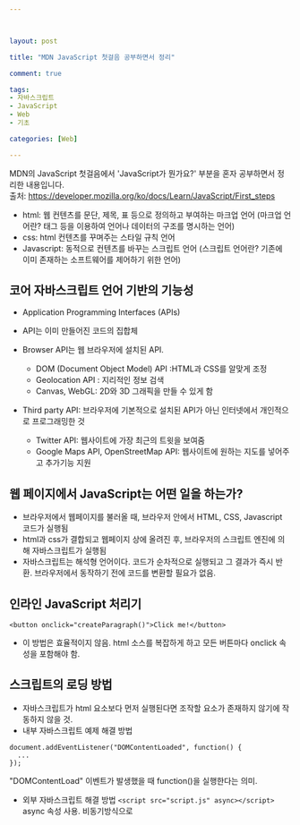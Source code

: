 ```yaml
---



layout: post

title: "MDN JavaScript 첫걸음 공부하면서 정리"

comment: true

tags:
- 자바스크립트
- JavaScript
- Web
- 기초

categories: [Web]

---
```


MDN의 JavaScript 첫걸음에서 'JavaScript가 뭔가요?' 부분을 혼자 공부하면서 정리한 내용입니다.  
출처: https://developer.mozilla.org/ko/docs/Learn/JavaScript/First_steps


- html: 웹 컨텐츠를 문단, 제목, 표 등으로 정의하고 부여하는 마크업 언어 
(마크업 언어란? 태그 등을 이용하여 언어나 데이터의 구조를 명시하는 언어)
- css: html 컨텐츠를 꾸며주는 스타일 규칙 언어
- Javascript: 동적으로 컨텐츠를 바꾸는 스크립트 언어 (스크립트 언어란? 기존에 이미 존재하는 소프트웨어를 제어하기 위한 언어)

## 코어 자바스크립트 언어 기반의 기능성
- Application Programming Interfaces (APIs)
- API는 이미 만들어진 코드의 집합체
   
     
- Browser API는 웹 브라우저에 설치된 API.
	- DOM (Document Object Model) API :HTML과 CSS를 알맞게 조정
	- Geolocation API : 지리적인 정보 검색
	- Canvas, WebGL: 2D와 3D 그래픽을 만들 수 있게 함
- Third party API: 브라우저에 기본적으로 설치된 API가 아닌 인터넷에서 개인적으로 프로그래밍한 것
	- Twitter API: 웹사이트에 가장 최근의 트윗을 보여줌
	- Google Maps API, OpenStreetMap API: 웹사이트에 원하는 지도를 넣어주고 추가기능 지원

## 웹 페이지에서 JavaScript는 어떤 일을 하는가?
- 브라우저에서 웹페이지를 불러올 때, 브라우저 안에서 HTML, CSS, Javascript 코드가 실행됨
- html과 css가 결합되고 웹페이지 상에 올려진 후, 브라우저의 스크립트 엔진에 의해 자바스크립트가 실행됨
- 자바스크립트는 해석형 언어이다. 코드가 순차적으로 실행되고 그 결과가 즉시 반환. 브라우저에서 동작하기 전에 코드를 변환할 필요가 없음. 

## 인라인 JavaScript 처리기
```
<button onclick="createParagraph()">Click me!</button>
```
- 이 방법은 효율적이지 않음. html 소스를 복잡하게 하고 모든 버튼마다 onclick 속성을 포함해야 함. 

## 스크립트의 로딩 방법
- 자바스크립트가 html 요소보다 먼저 실행된다면 조작할 요소가 존재하지 않기에 작동하지 않을 것. 
- 내부 자바스크립트 예제 해결 방법
```
document.addEventListener("DOMContentLoaded", function() {
  ...
});
``` 
"DOMContentLoad" 이벤트가 발생했을 때 function()을 실행한다는 의미. 
- 외부 자바스크립트 해결 방법
`<script src="script.js" async></script>`
async 속성 사용. 비동기방식으로 <script> 태그에 도달했을 때 브라우저에게 html 요소를 멈추지 않고 다운받도록 유지시킨다.
  
(웹 개발시 실제로 겪었던 에러이고, async 속성을 통해 해결했었다.)

### async & defer 
위 문제를 해결하기 위한 두 가지 방법. 
- async는 페이지 렌더링 중단 없이 스크립트를 다운로드 하고, 다운로드가 끝나자마자 이를 실행시킴. async는 각각의 스크립트가 독립적으로, 서로에게 의존하지 않는 관계일 때 적절. 

```
<script async src="js/vendor/jquery.js"></script>

<script async src="js/script2.js"></script>

<script async src="js/script3.js"></script>
```
3개의 스크립트를 로딩하지만 이들의 순서는 보장할 수 없다.
- defer는 이와 다르게 순서대로 다운로드 한 후 모든 스크립트와 내용이 다운로드 되었을 때 실행됨.
